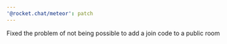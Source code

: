 ```yaml
---
'@rocket.chat/meteor': patch
---
```


Fixed the problem of not being possible to add a join code to a public room
